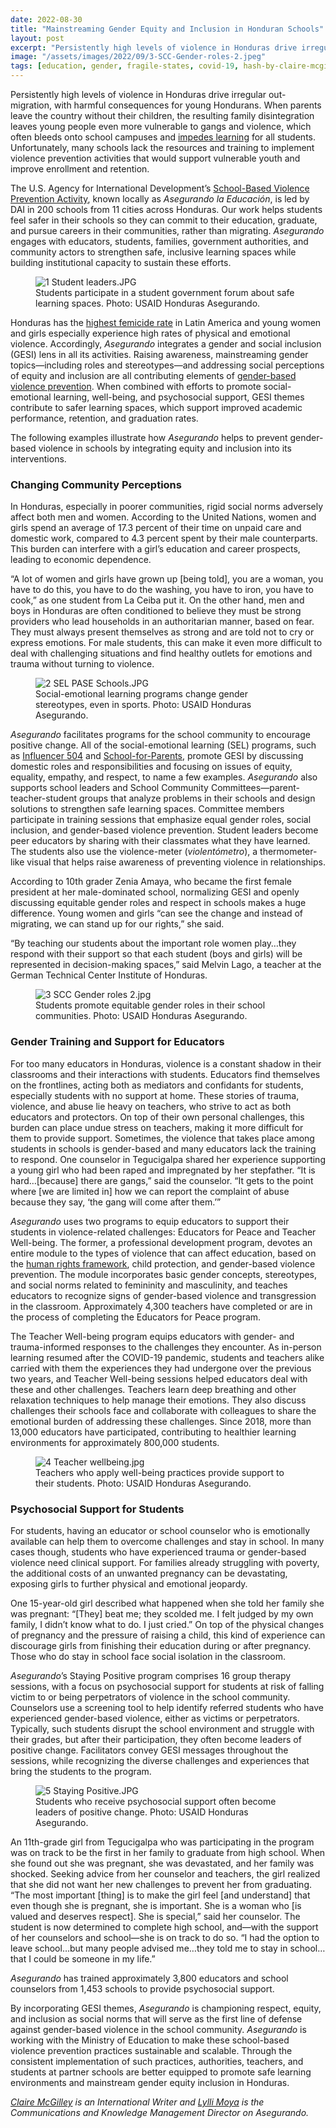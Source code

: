 ```yaml
---
date: 2022-08-30
title: "Mainstreaming Gender Equity and Inclusion in Honduran Schools"
layout: post
excerpt: "Persistently high levels of violence in Honduras drive irregular out-migration, with harmful consequences for young Hondurans. When parents leave the country without their children, the resulting family disintegration leaves young people even more vulnerable to gangs and violence..."
image: "/assets/images/2022/09/3-SCC-Gender-roles-2.jpeg"
tags: [education, gender, fragile-states, covid-19, hash-by-claire-mcgilley, hash-by-lylli-moya, hash-developments, hash-featured]
---
```

<p>Persistently high levels of violence in Honduras drive irregular out-migration, with harmful consequences for young Hondurans. When parents leave the country without their children, the resulting family disintegration leaves young people even more vulnerable to gangs and violence, which often bleeds onto school campuses and <a href="https://www.usaid.gov/sites/default/files/documents/USAID_Honduras_CDCS_Public_Version_CLEAN_b.pdf">impedes learning</a> for all students. Unfortunately, many schools lack the resources and training to implement violence prevention activities that would support vulnerable youth and improve enrollment and retention.</p><p>The U.S. Agency for International Development’s <a href="https://www.dai.com/our-work/projects/honduras-securing-education">School-Based Violence Prevention Activity</a>, known locally as <em>Asegurando la Educación</em>, is led by DAI in 200 schools from 11 cities across Honduras. Our work helps students feel safer in their schools so they can commit to their education, graduate, and pursue careers in their communities, rather than migrating. <em>Asegurando</em> engages with educators, students, families, government authorities, and community actors to strengthen safe, inclusive learning spaces while building institutional capacity to sustain these efforts.</p><figure class="kg-card kg-image-card kg-width-full kg-card-hascaption"><img src="https://dai-global-developments.com/uploads/1%20Student%20leaders.JPG" class="kg-image" alt="1 Student leaders.JPG" loading="lazy"><figcaption>Students participate in a student government forum about safe learning spaces. Photo: USAID Honduras Asegurando.</figcaption></figure><p>Honduras has the <a href="https://unsdg.un.org/latest/stories/violence-against-women-other-pandemic-impacting-honduras#:~:text=Honduras%20has%20the%20highest%20femicide%20rate%20in%20the%20Latin%20American,have%20lost%20their%20lives%20violently">highest femicide rate</a> in Latin America and young women and girls especially experience high rates of physical and emotional violence. Accordingly, <em>Asegurando</em> integrates a gender and social inclusion (GESI) lens in all its activities. Raising awareness, mainstreaming gender topics—including roles and stereotypes—and addressing social perceptions of equity and inclusion are all contributing elements of <a href="https://www.coe.int/en/web/gender-matters">gender-based violence prevention</a>. When combined with efforts to promote social-emotional learning, well-being, and psychosocial support, GESI themes contribute to safer learning spaces, which support improved academic performance, retention, and graduation rates.</p><p>The following examples illustrate how <em>Asegurando</em> helps to prevent gender-based violence in schools by integrating equity and inclusion into its interventions.</p><h3 id="changing-community-perceptions">Changing Community Perceptions</h3><p>In Honduras, especially in poorer communities, rigid social norms adversely affect both men and women. According to the United Nations, women and girls spend an average of 17.3 percent of their time on unpaid care and domestic work, compared to 4.3 percent spent by their male counterparts. This burden can interfere with a girl’s education and career prospects, leading to economic dependence.</p><p>“A lot of women and girls have grown up [being told], you are a woman, you have to do this, you have to do the washing, you have to iron, you have to cook,” as one student from La Ceiba put it. On the other hand, men and boys in Honduras are often conditioned to believe they must be strong providers who lead households in an authoritarian manner, based on fear. They must always present themselves as strong and are told not to cry or express emotions. For male students, this can make it even more difficult to deal with challenging situations and find healthy outlets for emotions and trauma without turning to violence.</p><figure class="kg-card kg-image-card kg-width-full kg-card-hascaption"><img src="https://dai-global-developments.com/uploads/2%20SEL%20PASE%20Schools.JPG" class="kg-image" alt="2 SEL PASE Schools.JPG" loading="lazy"><figcaption>Social-emotional learning programs change gender stereotypes, even in sports. Photo: USAID Honduras Asegurando.</figcaption></figure><p><em>Asegurando</em> facilitates programs for the school community to encourage positive change. All of the social-emotional learning (SEL) programs, such as <a href="https://www.youtube.com/watch?v=OMDqmGBWgFM&amp;list=PLUkTqAE0ApJU9hhFmMV6PlH9UiAEw0OQ7">Influencer 504</a> and <a href="https://www.youtube.com/playlist?list=PLUkTqAE0ApJU4f3TpAqAqjjqCJ7QpxH3D">School-for-Parents</a>, promote GESI by discussing domestic roles and responsibilities and focusing on issues of equity, equality, empathy, and respect, to name a few examples. <em>Asegurando</em> also supports school leaders and School Community Committees—parent-teacher-student groups that analyze problems in their schools and design solutions to strengthen safe learning spaces. Committee members participate in training sessions that emphasize equal gender roles, social inclusion, and gender-based violence prevention. Student leaders become peer educators by sharing with their classmates what they have learned. The students also use the violence-meter (<em>violentómetro</em>), a thermometer-like visual that helps raise awareness of preventing violence in relationships.</p><p>According to 10th grader Zenia Amaya, who became the first female president at her male-dominated school, normalizing GESI and openly discussing equitable gender roles and respect in schools makes a huge difference. Young women and girls “can see the change and instead of migrating, we can stand up for our rights,” she said.</p><p>“By teaching our students about the important role women play…they respond with their support so that each student (boys and girls) will be represented in decision-making spaces,” said Melvin Lago, a teacher at the German Technical Center Institute of Honduras.</p><figure class="kg-card kg-image-card kg-width-full kg-card-hascaption"><img src="https://dai-global-developments.com/uploads/3%20SCC%20Gender%20roles%202.jpg" class="kg-image" alt="3 SCC Gender roles 2.jpg" loading="lazy"><figcaption>Students promote equitable gender roles in their school communities. Photo: USAID Honduras Asegurando.</figcaption></figure><h3 id="gender-training-and-support-for-educators">Gender Training and Support for Educators</h3><p>For too many educators in Honduras, violence is a constant shadow in their classrooms and their interactions with students. Educators find themselves on the frontlines, acting both as mediators and confidants for students, especially students with no support at home. These stories of trauma, violence, and abuse lie heavy on teachers, who strive to act as both educators and protectors. On top of their own personal challenges, this burden can place undue stress on teachers, making it more difficult for them to provide support. Sometimes, the violence that takes place among students in schools is gender-based and many educators lack the training to respond. One counselor in Tegucigalpa shared her experience supporting a young girl who had been raped and impregnated by her stepfather. “It is hard…[because] there are gangs,” said the counselor. “It gets to the point where [we are limited in] how we can report the complaint of abuse because they say, ‘the gang will come after them.’”</p><p><em>Asegurando</em> uses two programs to equip educators to support their students in violence-related challenges: Educators for Peace and Teacher Well-being. The former, a professional development program, devotes an entire module to the types of violence that can affect education, based on the <a href="https://www.un.org/en/about-us/universal-declaration-of-human-rights">human rights framework</a>, child protection, and gender-based violence prevention. The module incorporates basic gender concepts, stereotypes, and social norms related to femininity and masculinity, and teaches educators to recognize signs of gender-based violence and transgression in the classroom. Approximately 4,300 teachers have completed or are in the process of completing the Educators for Peace program.</p><p>The Teacher Well-being program equips educators with gender- and trauma-informed responses to the challenges they encounter. As in-person learning resumed after the COVID-19 pandemic, students and teachers alike carried with them the experiences they had undergone over the previous two years, and Teacher Well-being sessions helped educators deal with these and other challenges. Teachers learn deep breathing and other relaxation techniques to help manage their emotions. They also discuss challenges their schools face and collaborate with colleagues to share the emotional burden of addressing these challenges. Since 2018, more than 13,000 educators have participated, contributing to healthier learning environments for approximately 800,000 students.</p><figure class="kg-card kg-image-card kg-width-full kg-card-hascaption"><img src="https://dai-global-developments.com/uploads/4%20Teacher%20wellbeing.jpg" class="kg-image" alt="4 Teacher wellbeing.jpg" loading="lazy"><figcaption>Teachers who apply well-being practices provide support to their students. Photo: USAID Honduras Asegurando.</figcaption></figure><h3 id="psychosocial-support-for-students">Psychosocial Support for Students</h3><p>For students, having an educator or school counselor who is emotionally available can help them to overcome challenges and stay in school. In many cases though, students who have experienced trauma or gender-based violence need clinical support. For families already struggling with poverty, the additional costs of an unwanted pregnancy can be devastating, exposing girls to further physical and emotional jeopardy.</p><p>One 15-year-old girl described what happened when she told her family she was pregnant: “[They] beat me; they scolded me. I felt judged by my own family, I didn’t know what to do. I just cried.” On top of the physical changes of pregnancy and the pressure of raising a child, this kind of experience can discourage girls from finishing their education during or after pregnancy. Those who do stay in school face social isolation in the classroom.</p><p><em>Asegurando</em>’s Staying Positive program comprises 16 group therapy sessions, with a focus on psychosocial support for students at risk of falling victim to or being perpetrators of violence in the school community. Counselors use a screening tool to help identify referred students who have experienced gender-based violence, either as victims or perpetrators. Typically, such students disrupt the school environment and struggle with their grades, but after their participation, they often become leaders of positive change. Facilitators convey GESI messages throughout the sessions, while recognizing the diverse challenges and experiences that bring the students to the program.</p><figure class="kg-card kg-image-card kg-width-full kg-card-hascaption"><img src="https://dai-global-developments.com/uploads/5%20Staying%20Positive.JPG" class="kg-image" alt="5 Staying Positive.JPG" loading="lazy"><figcaption>Students who receive psychosocial support often become leaders of positive change. Photo: USAID Honduras Asegurando.</figcaption></figure><p>An 11th-grade girl from Tegucigalpa who was participating in the program was on track to be the first in her family to graduate from high school. When she found out she was pregnant, she was devastated, and her family was shocked. Seeking advice from her counselor and teachers, the girl realized that she did not want her new challenges to prevent her from graduating. “The most important [thing] is to make the girl feel [and understand] that even though she is pregnant, she is important. She is a woman who [is valued and deserves respect]. She is special,” said her counselor. The student is now determined to complete high school, and—with the support of her counselors and school—she is on track to do so. “I had the option to leave school…but many people advised me…they told me to stay in school…that I could be someone in my life.”</p><p><em>Asegurando</em> has trained approximately 3,800 educators and school counselors from 1,453 schools to provide psychosocial support.</p><p>By incorporating GESI themes, <em>Asegurando</em> is championing respect, equity, and inclusion as social norms that will serve as the first line of defense against gender-based violence in the school community. <em>Asegurando</em> is working with the Ministry of Education to make these school-based violence prevention practices sustainable and scalable. Through the consistent implementation of such practices, authorities, teachers, and students at partner schools are better equipped to promote safe learning environments and mainstream gender equity inclusion in Honduras.</p><div class="kg-card kg-callout-card kg-callout-card-grey"><div class="kg-callout-text"><em><a href="https://www.linkedin.com/in/claire-mcgilley/">Claire McGilley</a> is an International Writer and <a href="https://www.linkedin.com/in/lyllimoya/">Lylli Moya</a> is the Communications and Knowledge Management Director on Asegurando.</em></div></div>
  